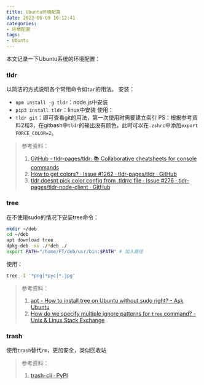 ```yaml
---
title: Ubuntu环境配置
date: 2023-06-09 16:12:41
categories:
- 环境配置
tags:
- Ubuntu 
---
```

本文记录一下Ubuntu系统的环境配置：
<!--more-->

### tldr
以简洁的方式说明各个常用命令如`tar`的用法。
安装：
- `npm install -g tldr`：node.js中安装
- `pip3 install tldr`：linux中安装
使用：
- `tldr git`：即可查看git的用法，第一次使用时需要建立索引
PS：根据参考资料2和3，在gitbash中`tldr`的输出没有颜色，此时可以在`.zshrc`中添加`export FORCE_COLOR=2`。
> 参考资料：
> 1. [GitHub - tldr-pages/tldr: 📚 Collaborative cheatsheets for console commands](https://github.com/tldr-pages/tldr)
> 2. [How to get colors? · Issue #1262 · tldr-pages/tldr · GitHub](https://github.com/tldr-pages/tldr/issues/1262)
> 3. [tldr doesnt pick color config from .tldrrc file · Issue #276 · tldr-pages/tldr-node-client · GitHub](https://github.com/tldr-pages/tldr-node-client/issues/276)

### tree 
在不使用sudo的情况下安装tree命令：
```bash
mkdir ~/deb
cd ~/deb
apt download tree
dpkg-deb -xv ./*deb ./
export PATH="/home/FT/deb/usr/bin:$PATH" # 加入路径
```
使用：
```bash
tree -I '*png|*pyc|*.jpg'
```
> 参考资料：
> 1. [apt - How to install tree on Ubuntu without sudo right? - Ask Ubuntu](https://askubuntu.com/questions/1322467/how-to-install-tree-on-ubuntu-without-sudo-right)
> 2. [How do we specify multiple ignore patterns for `tree` command? - Unix & Linux Stack Exchange](https://unix.stackexchange.com/questions/47805/how-do-we-specify-multiple-ignore-patterns-for-tree-command)


### trash
使用`trash`替代`rm`，更加安全，类似回收站

> 参考资料：
> 1. [trash-cli · PyPI](https://pypi.org/project/trash-cli/)